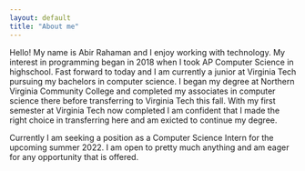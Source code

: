 ```yaml
---
layout: default
title: "About me"
---
```


Hello! My name is Abir Rahaman and I enjoy working with technology. My interest in programming began in 2018 when I took AP Computer Science in highschool. Fast forward to today and I am currently a junior at Virginia Tech pursuing my bachelors in computer science. I began my degree at Northern Virginia Community College and completed my associates in computer science there before transferring to Virginia Tech this fall. With my first semester at Virginia Tech now completed I am confident that I made the right choice in transferring here and am exicted to continue my degree.

Currently I am seeking a position as a Computer Science Intern for the upcoming summer 2022. I am open to pretty much anything and am eager for any opportunity that is offered.

